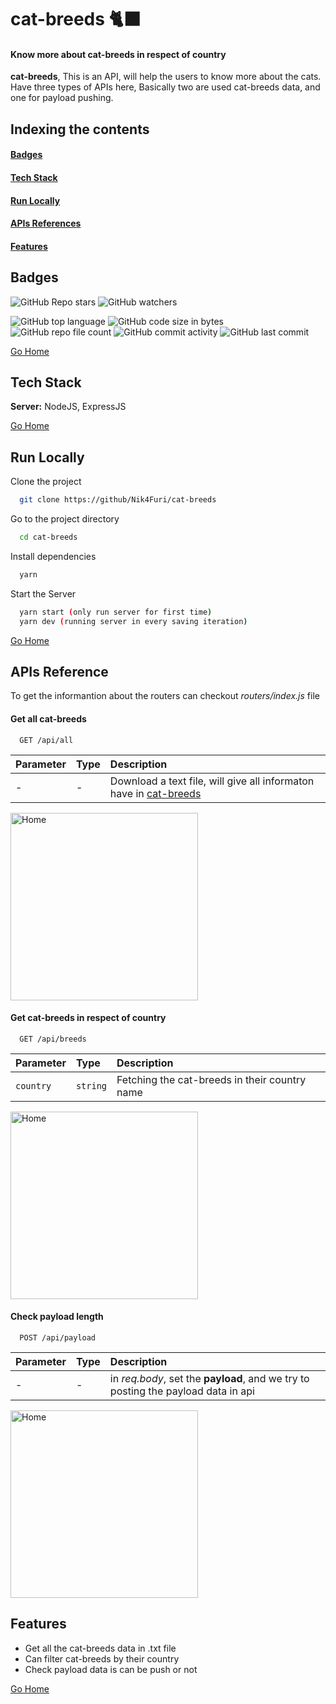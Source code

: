 # <h1 id="cat-breeds"> cat-breeds 🐈‍⬛ </h1>

#### Know more about cat-breeds in respect of country
**cat-breeds**, This is an API, will help the users to know more about the cats.
Have three types of APIs here, Basically two are used cat-breeds data, and one for payload pushing.

## Indexing the contents
####   <p><a href="#badges" >Badges</a></p>
####   <p><a href="#stack" >Tech Stack</a></p>
####   <p><a href="#runLocally" >Run Locally</a></p>
####   <p><a href="#apisRef" >APIs References</a></p>
####   <p><a href="#feature" >Features</a></p>

## <h2 id="badges" >Badges </h2>


![GitHub Repo stars](https://img.shields.io/github/stars/Nik4Furi/cat-breeds?style=social) ![GitHub watchers](https://img.shields.io/github/watchers/Nik4Furi/cat-breeds?style=social)

![GitHub top language](https://img.shields.io/github/languages/top/Nik4Furi/cat-breeds)   ![GitHub code size in bytes](https://img.shields.io/github/languages/code-size/Nik4Furi/cat-breeds?style=flat-square) ![GitHub repo file count](https://img.shields.io/github/directory-file-count/Nik4Furi/cat-breeds) 
![GitHub commit activity](https://img.shields.io/github/commit-activity/m/Nik4Furi/cat-breeds)   ![GitHub last commit](https://img.shields.io/github/last-commit/Nik4Furi/cat-breeds)


<a href="#cat-breeds">Go Home </a>


## <h2 id="stack" >Tech Stack </h2>

**Server:** NodeJS, ExpressJS


<a href="#cat-breeds">Go Home </a>



## <h2 id="runLocally" >Run Locally </h2>

Clone the project

```bash
  git clone https://github/Nik4Furi/cat-breeds
```

Go to the project directory

```bash
  cd cat-breeds

```
Install dependencies

```bash
  yarn
```

Start the Server

```bash
  yarn start (only run server for first time)
  yarn dev (running server in every saving iteration)
```

<a href="#cat-breeds">Go Home </a>


## <h2 id="apisRef">APIs Reference </h2>

To get the informantion about the routers can checkout *routers/index.js* file

#### Get all cat-breeds

```http
  GET /api/all
```

| Parameter | Type     | Description                |
| :-------- | :------- | :------------------------- |
| - | - | Download a text file, will give all informaton have in  <a href="https://catfact.ninja/breeds " target="_blank" rel="noopener noreferrer">cat-breeds</a> |

<p text-align="center">

  <img src="https://github.com/Nik4Furi/Nik4Furi/assets/91304976/af627a44-c98b-42a4-a130-3ae51f43e5a7" alt="Home" width="300" />

</p>

#### Get cat-breeds in respect of country

```http
  GET /api/breeds
```

| Parameter | Type     | Description                |
| :-------- | :------- | :------------------------- |
| `country` | `string` | Fetching the cat-breeds in their country name |

<p text-align="center">

  <img src="https://github.com/Nik4Furi/Nik4Furi/assets/91304976/93208c3d-19d0-4eb4-9513-81a787f8df0d" alt="Home" width="300" />

</p>

#### Check payload length

```http
  POST /api/payload
```

| Parameter | Type     | Description                |
| :-------- | :------- | :------------------------- |
| - | - | in *req.body*, set the **payload**, and we try to posting the payload data in api |

<p text-align="center">

  <img src="https://github.com/Nik4Furi/Nik4Furi/assets/91304976/6fd2ad7a-82ec-4eb6-b752-786262e6cb8f" alt="Home" width="300" />

</p>



## <h2 id="feature">Features </h2>

- Get all the cat-breeds data in .txt file
- Can filter cat-breeds by their country
- Check payload data is can be push or not


<a href="#cat-breeds">Go Home </a>
